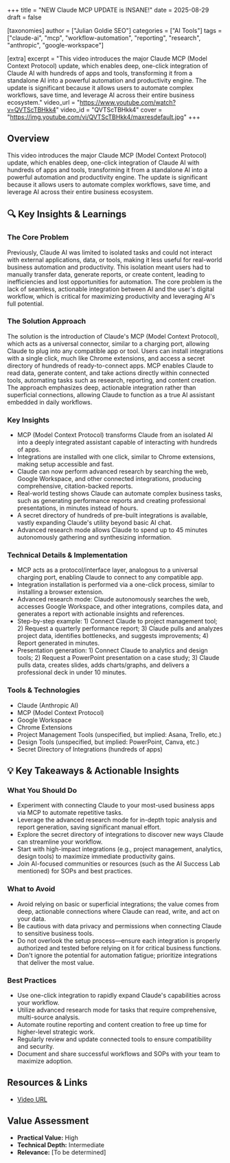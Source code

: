 +++
title = "NEW Claude MCP UPDATE is INSANE!"
date = 2025-08-29
draft = false

[taxonomies]
author = ["Julian Goldie SEO"]
categories = ["AI Tools"]
tags = ["claude-ai", "mcp", "workflow-automation", "reporting", "research", "anthropic", "google-workspace"]

[extra]
excerpt = "This video introduces the major Claude MCP (Model Context Protocol) update, which enables deep, one-click integration of Claude AI with hundreds of apps and tools, transforming it from a standalone AI into a powerful automation and productivity engine. The update is significant because it allows users to automate complex workflows, save time, and leverage AI across their entire business ecosystem."
video_url = "https://www.youtube.com/watch?v=QVTScTBHkk4"
video_id = "QVTScTBHkk4"
cover = "https://img.youtube.com/vi/QVTScTBHkk4/maxresdefault.jpg"
+++

## Overview

This video introduces the major Claude MCP (Model Context Protocol) update, which enables deep, one-click integration of Claude AI with hundreds of apps and tools, transforming it from a standalone AI into a powerful automation and productivity engine. The update is significant because it allows users to automate complex workflows, save time, and leverage AI across their entire business ecosystem.

## 🔍 Key Insights & Learnings

### The Core Problem
Previously, Claude AI was limited to isolated tasks and could not interact with external applications, data, or tools, making it less useful for real-world business automation and productivity. This isolation meant users had to manually transfer data, generate reports, or create content, leading to inefficiencies and lost opportunities for automation. The core problem is the lack of seamless, actionable integration between AI and the user's digital workflow, which is critical for maximizing productivity and leveraging AI's full potential.

### The Solution Approach
The solution is the introduction of Claude's MCP (Model Context Protocol), which acts as a universal connector, similar to a charging port, allowing Claude to plug into any compatible app or tool. Users can install integrations with a single click, much like Chrome extensions, and access a secret directory of hundreds of ready-to-connect apps. MCP enables Claude to read data, generate content, and take actions directly within connected tools, automating tasks such as research, reporting, and content creation. The approach emphasizes deep, actionable integration rather than superficial connections, allowing Claude to function as a true AI assistant embedded in daily workflows.

### Key Insights
- MCP (Model Context Protocol) transforms Claude from an isolated AI into a deeply integrated assistant capable of interacting with hundreds of apps.
- Integrations are installed with one click, similar to Chrome extensions, making setup accessible and fast.
- Claude can now perform advanced research by searching the web, Google Workspace, and other connected integrations, producing comprehensive, citation-backed reports.
- Real-world testing shows Claude can automate complex business tasks, such as generating performance reports and creating professional presentations, in minutes instead of hours.
- A secret directory of hundreds of pre-built integrations is available, vastly expanding Claude's utility beyond basic AI chat.
- Advanced research mode allows Claude to spend up to 45 minutes autonomously gathering and synthesizing information.

### Technical Details & Implementation
- MCP acts as a protocol/interface layer, analogous to a universal charging port, enabling Claude to connect to any compatible app.
- Integration installation is performed via a one-click process, similar to installing a browser extension.
- Advanced research mode: Claude autonomously searches the web, accesses Google Workspace, and other integrations, compiles data, and generates a report with actionable insights and references.
- Step-by-step example: 1) Connect Claude to project management tool; 2) Request a quarterly performance report; 3) Claude pulls and analyzes project data, identifies bottlenecks, and suggests improvements; 4) Report generated in minutes.
- Presentation generation: 1) Connect Claude to analytics and design tools; 2) Request a PowerPoint presentation on a case study; 3) Claude pulls data, creates slides, adds charts/graphs, and delivers a professional deck in under 10 minutes.

### Tools & Technologies
- Claude (Anthropic AI)
- MCP (Model Context Protocol)
- Google Workspace
- Chrome Extensions
- Project Management Tools (unspecified, but implied: Asana, Trello, etc.)
- Design Tools (unspecified, but implied: PowerPoint, Canva, etc.)
- Secret Directory of Integrations (hundreds of apps)

## 💡 Key Takeaways & Actionable Insights

### What You Should Do
- Experiment with connecting Claude to your most-used business apps via MCP to automate repetitive tasks.
- Leverage the advanced research mode for in-depth topic analysis and report generation, saving significant manual effort.
- Explore the secret directory of integrations to discover new ways Claude can streamline your workflow.
- Start with high-impact integrations (e.g., project management, analytics, design tools) to maximize immediate productivity gains.
- Join AI-focused communities or resources (such as the AI Success Lab mentioned) for SOPs and best practices.

### What to Avoid
- Avoid relying on basic or superficial integrations; the value comes from deep, actionable connections where Claude can read, write, and act on your data.
- Be cautious with data privacy and permissions when connecting Claude to sensitive business tools.
- Do not overlook the setup process—ensure each integration is properly authorized and tested before relying on it for critical business functions.
- Don't ignore the potential for automation fatigue; prioritize integrations that deliver the most value.

### Best Practices
- Use one-click integration to rapidly expand Claude's capabilities across your workflow.
- Utilize advanced research mode for tasks that require comprehensive, multi-source analysis.
- Automate routine reporting and content creation to free up time for higher-level strategic work.
- Regularly review and update connected tools to ensure compatibility and security.
- Document and share successful workflows and SOPs with your team to maximize adoption.

## Resources & Links

- [Video URL](https://www.youtube.com/watch?v=QVTScTBHkk4)

## Value Assessment
- **Practical Value:** High
- **Technical Depth:** Intermediate
- **Relevance:** [To be determined]
